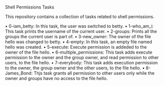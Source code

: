 Shell Permissions Tasks

This repository contains a collection of tasks related to shell permissions.

• 0-iam_betty: In this task, the user was switched to betty.
• 1-who_am_i: This task prints the username of the current user.
• 2-groups: Prints all the groups the current user is part of.
• 3-new_owner: The owner of the file hello was changed to betty.
• 4-empty: In this task, an empty file named hello was created.
• 5-execute: Execute permission is addeded to the owner of the file hello.
• 6-multiple_permissions: This task adds execute permission to the owner and the group owner, and read permission to other users, to the file hello.
• 7-everybody: This task adds execution permission to the owner, the group owner and the other users, to the file hello.
• 8-James_Bond: Thjs task grants all permission to other users only while the owner and groups have no access to the file hello.
